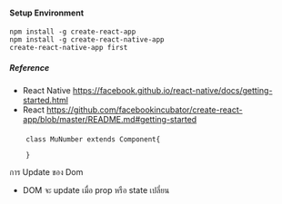 #### Setup Environment
```
npm install -g create-react-app
npm install -g create-react-native-app
create-react-native-app first
```


##### Reference
* React Native
https://facebook.github.io/react-native/docs/getting-started.html
* React
https://github.com/facebookincubator/create-react-app/blob/master/README.md#getting-started

#### 
```
    class MuNumber extends Component{

    }
```

การ Update ของ Dom
* DOM จะ update เมื่อ prop หรือ state เปลี่ยน
